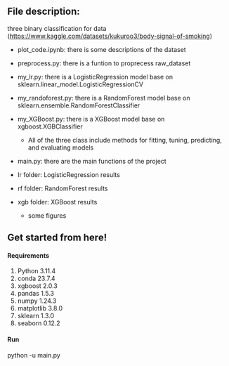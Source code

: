 ## File description:
three binary classification for data (https://www.kaggle.com/datasets/kukuroo3/body-signal-of-smoking) 

- plot_code.ipynb: there is some descriptions of the dataset
- preprocess.py: there is a funtion to proprecess raw_dataset


- my_lr.py: there is a LogisticRegression model base on sklearn.linear_model.LogisticRegressionCV
- my_randoforest.py: there is a RandomForest model base on sklearn.ensemble.RandomForestClassifier
- my_XGBoost.py: there is a XGBoost model base on xgboost.XGBClassifier
  - All of the three class include methods for fitting, tuning, predicting, and evaluating models
    
- main.py: there are the main functions of the project
  
- lr folder: LogisticRegression results
- rf folder: RandomForest results
- xgb folder: XGBoost results
  - some figures
## Get started from here!

#### Requirements
1. Python 3.11.4
2. conda 23.7.4
3. xgboost 2.0.3
4. pandas 1.5.3
5. numpy 1.24.3
6. matplotlib 3.8.0
7. sklearn 1.3.0
8. seaborn 0.12.2
#### Run    
python -u main.py
